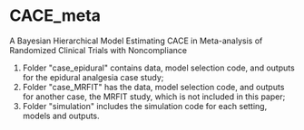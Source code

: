 # CACE_meta
A Bayesian Hierarchical Model Estimating CACE in Meta-analysis of Randomized Clinical Trials with Noncompliance

1. Folder "case_epidural" contains data, model selection code, and outputs for the epidural analgesia case study; 
2. Folder "case_MRFIT" has the data, model selection code, and outputs for another case, the MRFIT study, which is not included in this paper; 
3. Folder "simulation" includes the simulation code for each setting, models and outputs. 
